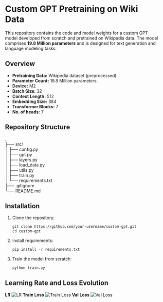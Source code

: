 # Custom GPT Pretraining on Wiki Data

This repository contains the code and model weights for a custom GPT model developed from scratch and pretrained on Wikipedia data. The model comprises **19.8 Million parameters** and is designed for text generation and language modeling tasks.

## Overview


- **Pretraining Data:** Wikipedia dataset (preprocessed).
- **Parameter Count:** 19.8 Million parameters.  
- **Device:**  M2
- **Batch Size:** 32  
- **Context Length:**  512  
- **Embedding Size:**  384  
- **Transformer Blocks:** 7    
- **No. of heads:** 7  


## Repository Structure

.  
├── src/  
│    ├── config.py  
│    ├── gpt.py  
│    ├── layers.py  
│    ├── load_data.py  
│    ├── utils.py  
│    ├── train.py  
│    └── requirements.txt  
├── .gitignore  
└── README.md                

## Installation

1. Clone the repository:
   ```bash
   git clone https://github.com/your-username/custom-gpt.git
   cd custom-gpt

2. Install requirements:  

    ```bash
    pip install -r requirements.txt

3. Train the model from scratch:  

    ```bash
    python train.py

## Learning Rate and Loss Evolution

**LR** ![LR](metrics/LR.png) **Train Loss** ![Train Loss](metrics/Train_Loss.png) **Val Loss**  ![Val Loss](metrics/Val_Loss.png)  
